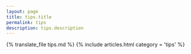 ```yaml
---
layout: page
title: tips.title
permalink: tips
description: tips.description
---
```

{% translate_file tips.md %}
{% include articles.html category = 'tips' %}
